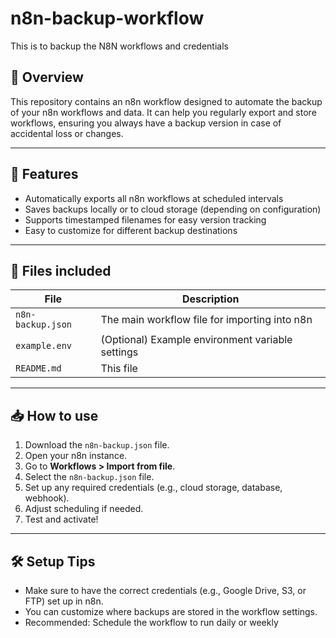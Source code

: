 # n8n-backup-workflow
This is to backup the N8N workflows and credentials

## 📜 Overview  
This repository contains an n8n workflow designed to automate the backup of your n8n workflows and data. It can help you regularly export and store workflows, ensuring you always have a backup version in case of accidental loss or changes.

---

## 🚀 Features  
- Automatically exports all n8n workflows at scheduled intervals  
- Saves backups locally or to cloud storage (depending on configuration)  
- Supports timestamped filenames for easy version tracking  
- Easy to customize for different backup destinations  

---

## 📂 Files included  
| File                | Description                                      |
|---------------------|--------------------------------------------------|
| `n8n-backup.json`  | The main workflow file for importing into n8n    |
| `example.env`      | (Optional) Example environment variable settings |
| `README.md`        | This file                                        |

---

## 📥 How to use  
1. Download the `n8n-backup.json` file.  
2. Open your n8n instance.  
3. Go to **Workflows > Import from file**.  
4. Select the `n8n-backup.json` file.  
5. Set up any required credentials (e.g., cloud storage, database, webhook).  
6. Adjust scheduling if needed.  
7. Test and activate!  

---

## 🛠 Setup Tips  
- Make sure to have the correct credentials (e.g., Google Drive, S3, or FTP) set up in n8n.  
- You can customize where backups are stored in the workflow settings.  
- Recommended: Schedule the workflow to run daily or weekly
